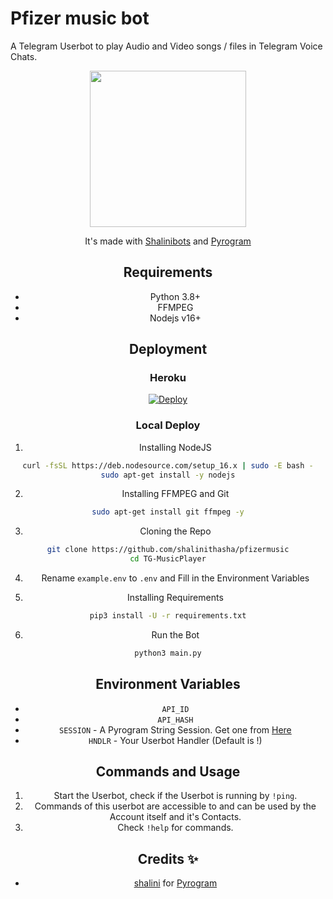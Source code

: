 # Pfizer music bot 
A Telegram Userbot to play Audio and Video songs / files in Telegram Voice Chats.

<div align="center">
  <img src="https://i.pinimg.com/originals/83/23/36/8323363c51b84decc792cec2d23a430f.jpg" width="250" height="250">


It's made with [Shalinibots](https://github.com/shalinithasha) and [Pyrogram](https://github.com/pyrogram/pyrogram)


## Requirements
- Python 3.8+
- FFMPEG
- Nodejs v16+


## Deployment

### Heroku
[![Deploy](https://www.herokucdn.com/deploy/button.svg)](https://heroku.com/deploy)

### Local Deploy
1) Installing NodeJS
```bash
curl -fsSL https://deb.nodesource.com/setup_16.x | sudo -E bash -
sudo apt-get install -y nodejs
```

2) Installing FFMPEG and Git
```bash
sudo apt-get install git ffmpeg -y
```

3) Cloning the Repo
```bash
git clone https://github.com/shalinithasha/pfizermusic
cd TG-MusicPlayer
```

4) Rename `example.env` to `.env` and Fill in the Environment Variables

5) Installing Requirements
```bash
pip3 install -U -r requirements.txt
```

6) Run the Bot
```bash
python3 main.py
```


## Environment Variables
- `API_ID`
- `API_HASH`
- `SESSION` - A Pyrogram String Session. Get one from [Here](https://replit.com/@ThashaKwela/pfizermusicbot#main.py)
- `HNDLR` - Your Userbot Handler (Default is !)


## Commands and Usage
1) Start the Userbot, check if the Userbot is running by `!ping`.
2) Commands of this userbot are accessible to and can be used by the Account itself and it's Contacts.
3) Check `!help` for commands.


## Credits ✨
- [shalini](https://replit.com/@ThashaKwela) for [Pyrogram](https://github.com/shalinithasha/pfizermusic)

